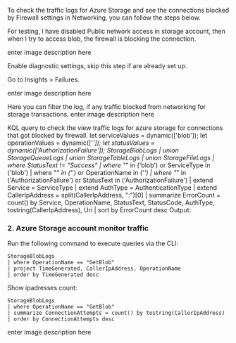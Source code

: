 To check the traffic logs for Azure Storage and see the connections blocked by Firewall settings in Networking, you can follow the steps below.

For testing, I have disabled Public network access in storage account, then when I try to access blob, the firewall is blocking the connection.

enter image description here

Enable diagnostic settings, skip this step if are already set up.

Go to Insights > Failures.

enter image description here

Here you can filter the log, if any traffic blocked from networking for storage transactions.
enter image description here

KQL query to check the view traffic logs for azure storage for connections that got blocked by firewall.
let serviceValues = dynamic(['blob']);
let operationValues = dynamic(['*']);
let statusValues = dynamic(['AuthorizationFailure']);
StorageBlobLogs
| union StorageQueueLogs
| union StorageTableLogs
| union StorageFileLogs
| where StatusText != "Success"
| where "*" in ('blob') or ServiceType in ('blob')
| where "*" in ('*') or OperationName in ('*')
| where "*" in ('AuthorizationFailure') or StatusText in ('AuthorizationFailure')
| extend Service = ServiceType
| extend AuthType = AuthenticationType
| extend CallerIpAddress = split(CallerIpAddress, ":")[0]
| summarize ErrorCount = count()
    by
    Service,
    OperationName,
    StatusText,
    StatusCode,
    AuthType,
    tostring(CallerIpAddress),
    Uri
| sort by ErrorCount desc
Output:


### 2. Azure Storage account monitor traffic
Run the following command to execute queries via the CLI:


```kql
StorageBlobLogs
| where OperationName == "GetBlob"
| project TimeGenerated, CallerIpAddress, OperationName
| order by TimeGenerated desc
```

Show ipadresses count:

```kql
StorageBlobLogs
| where OperationName == "GetBlob"
| summarize ConnectionAttempts = count() by tostring(CallerIpAddress)
| order by ConnectionAttempts desc
```


enter image description here
